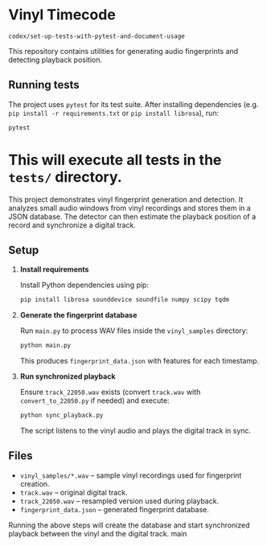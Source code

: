 # Vinyl Timecode

    codex/set-up-tests-with-pytest-and-document-usage
This repository contains utilities for generating audio fingerprints and detecting playback position.

## Running tests

The project uses `pytest` for its test suite. After installing dependencies (e.g. `pip install -r requirements.txt` or `pip install librosa`), run:

```bash
pytest
```

This will execute all tests in the `tests/` directory.
=======
This project demonstrates vinyl fingerprint generation and detection. It analyzes small audio windows from vinyl recordings and stores them in a JSON database. The detector can then estimate the playback position of a record and synchronize a digital track.

## Setup

1. **Install requirements**

   Install Python dependencies using pip:
   ```bash
   pip install librosa sounddevice soundfile numpy scipy tqdm
   ```

2. **Generate the fingerprint database**

   Run `main.py` to process WAV files inside the `vinyl_samples` directory:
   ```bash
   python main.py
   ```
   This produces `fingerprint_data.json` with features for each timestamp.

3. **Run synchronized playback**

   Ensure `track_22050.wav` exists (convert `track.wav` with `convert_to_22050.py` if needed) and execute:
   ```bash
   python sync_playback.py
   ```
   The script listens to the vinyl audio and plays the digital track in sync.

## Files

- `vinyl_samples/*.wav` – sample vinyl recordings used for fingerprint creation.
- `track.wav` – original digital track.
- `track_22050.wav` – resampled version used during playback.
- `fingerprint_data.json` – generated fingerprint database.

Running the above steps will create the database and start synchronized playback between the vinyl and the digital track.
 main
